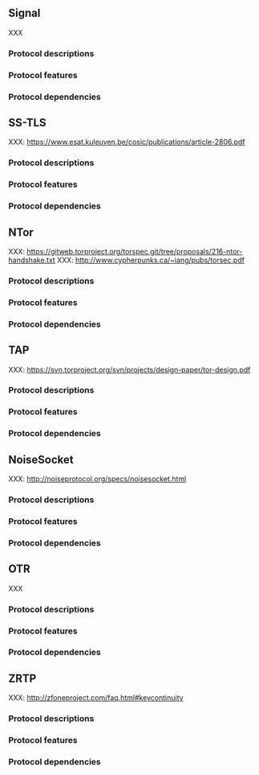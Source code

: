 ## Signal

XXX

### Protocol descriptions
### Protocol features
### Protocol dependencies

## SS-TLS

XXX: https://www.esat.kuleuven.be/cosic/publications/article-2806.pdf

### Protocol descriptions
### Protocol features
### Protocol dependencies

## NTor

XXX: https://gitweb.torproject.org/torspec.git/tree/proposals/216-ntor-handshake.txt
XXX: http://www.cypherpunks.ca/~iang/pubs/torsec.pdf

### Protocol descriptions
### Protocol features
### Protocol dependencies

## TAP

XXX: https://svn.torproject.org/svn/projects/design-paper/tor-design.pdf

### Protocol descriptions
### Protocol features
### Protocol dependencies

## NoiseSocket

XXX: http://noiseprotocol.org/specs/noisesocket.html

### Protocol descriptions
### Protocol features
### Protocol dependencies

## OTR

XXX

### Protocol descriptions
### Protocol features
### Protocol dependencies

## ZRTP

XXX: http://zfoneproject.com/faq.html#keycontinuity

### Protocol descriptions
### Protocol features
### Protocol dependencies


